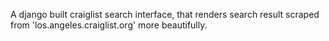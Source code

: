 A django built craiglist search interface, that renders search result scraped from 'los.angeles.craiglist.org' more beautifully.